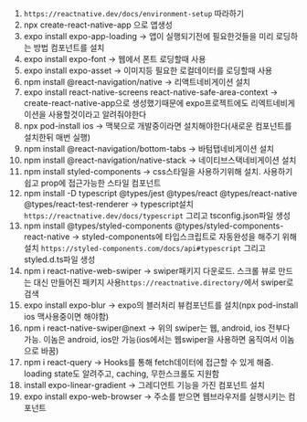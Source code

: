 1. `https://reactnative.dev/docs/environment-setup` 따라하기
2. npx create-react-native-app 으로 앱생성
3. expo install expo-app-loading -> 앱이 실행되기전에 필요한것들을 미리 로딩하는 방법 <AppLoading>컴포넌트를 설치
4. expo install expo-font -> 웹에서 폰트 로딩할때 사용
5. expo install expo-asset -> 이미지등 필요한 로컬데이터를 로딩할때 사용
6. npm install @react-navigation/native -> 리액트네비게이션 설치
7. expo install react-native-screens react-native-safe-area-context -> create-react-native-app으로 생성했기때문에 expo프로젝트에도 리엑트네비게이션을 사용할것이라고 알려줘야한다
8. npx pod-install ios -> 맥북으로 개발중이라면 설치해야한다(새로운 컴포넌트를 설치한뒤 매번 실행)
9. npm install @react-navigation/bottom-tabs -> 바텀탭네비게이션 설치
10. npm install @react-navigation/native-stack -> 네이티브스택네비게이션 설치
11. npm install styled-components -> css스타일을 사용하기위해 설치. 사용하기 쉽고 prop에 접근가능한 스타일 컴포넌트
12. npm install -D typescript @types/jest @types/react @types/react-native @types/react-test-renderer -> typescript설치 `https://reactnative.dev/docs/typescript` 그리고 tsconfig.json파일 생성
13. npm install @types/styled-components @types/styled-components-react-native -> styled-components에 타입스크립트로 자동완성을 해주기 위해 설치 `https://styled-components.com/docs/api#typescript` 그리고 styled.d.ts파일 생성
14. npm i react-native-web-swiper -> swiper패키지 다운로드. 스크롤 뷰로 만드는 대신 만들어진 패키지 사용`https://reactnative.directory/`에서 swiper로 검색
15. expo install expo-blur -> expo의 블러처리 뷰컴포넌트를 설치(npx pod-install ios 맥사용중이면 해야함)
16. npm i react-native-swiper@next -> 위의 swiper는 웹, android, ios 전부다 가능. 이놈은 android, ios만 가능(ios에서는 웹swiper을 사용하면 움직여서 이놈으로 바꿈)
17. npm i react-query -> Hooks를 통해 fetch데이터에 접근할 수 있게 해줌. loading state도 알려주고, caching, 무한스크롤도 지원함
18. install expo-linear-gradient -> 그레디언트 기능을 가진 컴포넌트 설치
19. expo install expo-web-browser -> 주소를 받으면 웹브라우저를 실행시키는 컴포넌트
